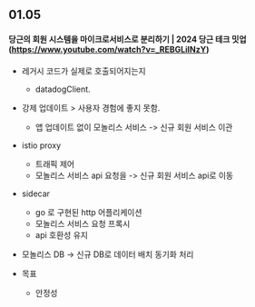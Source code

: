 ## 01.05

#### 당근의 회원 시스템을 마이크로서비스로 분리하기 | 2024 당근 테크 밋업 (https://www.youtube.com/watch?v=_REBGLiINzY)


- 레거시 코드가 실제로 호출되어지는지
  - datadogClient.
- 강제 업데이트 > 사용자 경험에 좋지 못함.
  - 앱 업데이트 없이 모놀리스 서비스 -> 신규 회원 서비스 이관
- istio proxy
  - 트래픽 제어
  - 모놀리스 서비스 api 요청을 -> 신규 회원 서비스 api로 이동 
- sidecar
  - go 로 구현된 http 어플리케이션
  - 모놀리스 서비스 요청 프록시
  - api 호환성 유지
- 모놀리스 DB -> 신규 DB로 데이터 배치 동기화 처리

- 목표
  - 안정성
